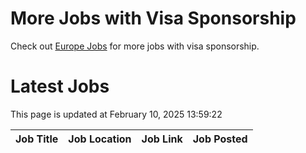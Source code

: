 # More Jobs with Visa Sponsorship

Check out [Europe Jobs](https://github.com/sureshparimi/europejobs#latest-jobs) for more jobs with visa sponsorship.

# Latest Jobs

This page is updated at February 10, 2025 13:59:22

| Job Title | Job Location | Job Link | Job Posted |
| --- | --- | --- | --- |
